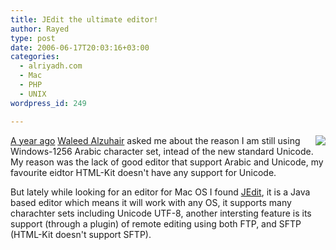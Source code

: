 ```yaml
---
title: JEdit the ultimate editor!
author: Rayed
type: post
date: 2006-06-17T20:03:16+03:00
categories:
  - alriyadh.com
  - Mac
  - PHP
  - UNIX
wordpress_id: 249

---
```

<a href="http://www.jedit.org/"><img src="/static/uploads/old/2006-06-17/jedit.png" align="right" border="0" /></a>

[A year ago](/posts/2005/08/new-plans-for-alriyadhcom/) <a href="http://www.waleedsgallery.biz/">Waleed Alzuhair</a> asked me about the reason I am still using Windows-1256 Arabic character set, intead of the new standard Unicode. My reason was the lack of good editor that support Arabic and Unicode, my favourite eidtor HTML-Kit doesn't have any support for Unicode.

But lately while looking for an editor for Mac OS I found <a href="http://www.jedit.org/">JEdit</a>, it is a Java based editor which means it will work with any OS, it supports many charachter sets including Unicode UTF-8, another intersting feature is its support (through a plugin) of remote editing using both FTP, and SFTP  (HTML-Kit doesn't support SFTP).
